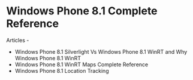 # Windows Phone 8.1 Complete Reference
Articles -

* Windows Phone 8.1 Silverlight Vs Windows Phone 8.1 WinRT and Why Windows Phone 8.1 WinRT
* Windows Phone 8.1 WinRT Maps Complete Reference
* Windows Phone 8.1 Location Tracking
